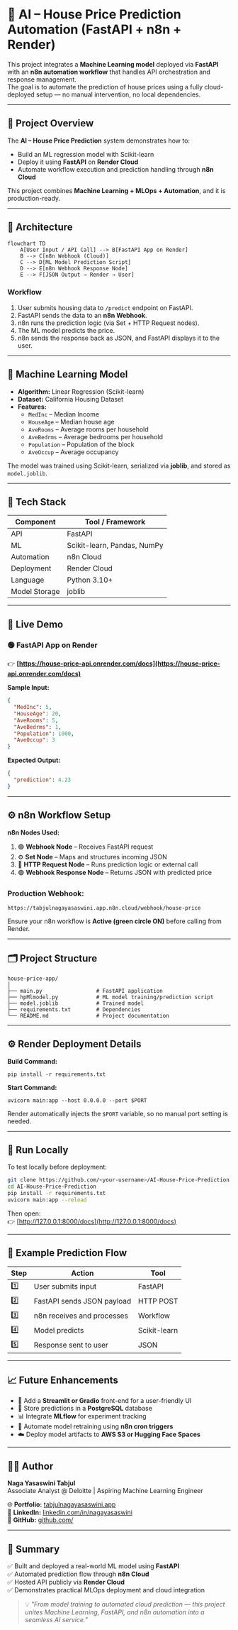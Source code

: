 # 🏡 AI – House Price Prediction Automation (FastAPI + n8n + Render)

This project integrates a **Machine Learning model** deployed via **FastAPI** with an **n8n automation workflow** that handles API orchestration and response management.  
The goal is to automate the prediction of house prices using a fully cloud-deployed setup — no manual intervention, no local dependencies.

---

## 🚀 Project Overview

The **AI – House Price Prediction** system demonstrates how to:
- Build an ML regression model with Scikit-learn  
- Deploy it using **FastAPI** on **Render Cloud**  
- Automate workflow execution and prediction handling through **n8n Cloud**

This project combines **Machine Learning + MLOps + Automation**, and it is production-ready.

---

## 🧩 Architecture

```mermaid
flowchart TD
    A[User Input / API Call] --> B[FastAPI App on Render]
    B --> C[n8n Webhook (Cloud)]
    C --> D[ML Model Prediction Script]
    D --> E[n8n Webhook Response Node]
    E --> F[JSON Output → Render → User]
```

### Workflow
1. User submits housing data to `/predict` endpoint on FastAPI.  
2. FastAPI sends the data to an **n8n Webhook**.  
3. n8n runs the prediction logic (via Set + HTTP Request nodes).  
4. The ML model predicts the price.  
5. n8n sends the response back as JSON, and FastAPI displays it to the user.

---

## 🧠 Machine Learning Model

- **Algorithm:** Linear Regression (Scikit-learn)
- **Dataset:** California Housing Dataset  
- **Features:**
  - `MedInc` – Median Income  
  - `HouseAge` – Median house age  
  - `AveRooms` – Average rooms per household  
  - `AveBedrms` – Average bedrooms per household  
  - `Population` – Population of the block  
  - `AveOccup` – Average occupancy  

The model was trained using Scikit-learn, serialized via **joblib**, and stored as `model.joblib`.

---

## 🧰 Tech Stack

| Component | Tool / Framework |
|------------|------------------|
| API | FastAPI |
| ML | Scikit-learn, Pandas, NumPy |
| Automation | n8n Cloud |
| Deployment | Render Cloud |
| Language | Python 3.10+ |
| Model Storage | joblib |

---

## 🔗 Live Demo

### 🟢 FastAPI App on Render
👉 **[https://house-price-api.onrender.com/docs](https://house-price-api.onrender.com/docs)**

**Sample Input:**
```json
{
  "MedInc": 5,
  "HouseAge": 20,
  "AveRooms": 5,
  "AveBedrms": 1,
  "Population": 1000,
  "AveOccup": 3
}
```

**Expected Output:**
```json
{
  "prediction": 4.23
}
```

---

## ⚙️ n8n Workflow Setup

**n8n Nodes Used:**
1. 🟢 **Webhook Node** – Receives FastAPI request  
2. ⚙️ **Set Node** – Maps and structures incoming JSON  
3. 🔁 **HTTP Request Node** – Runs prediction logic or external call  
4. 🟢 **Webhook Response Node** – Returns JSON with predicted price  

### Production Webhook:
```
https://tabjulnagayasaswini.app.n8n.cloud/webhook/house-price
```

Ensure your n8n workflow is **Active (green circle ON)** before calling from Render.

---

## 🗂️ Project Structure

```
house-price-app/
│
├── main.py                 # FastAPI application
├── hpMlmodel.py            # ML model training/prediction script
├── model.joblib            # Trained model
├── requirements.txt        # Dependencies
└── README.md               # Project documentation
```

---

## ⚙️ Render Deployment Details

**Build Command:**
```
pip install -r requirements.txt
```

**Start Command:**
```
uvicorn main:app --host 0.0.0.0 --port $PORT
```

Render automatically injects the `$PORT` variable, so no manual port setting is needed.

---

## 🧪 Run Locally

To test locally before deployment:

```bash
git clone https://github.com/<your-username>/AI-House-Price-Prediction.git
cd AI-House-Price-Prediction
pip install -r requirements.txt
uvicorn main:app --reload
```

Then open:  
👉 [http://127.0.0.1:8000/docs](http://127.0.0.1:8000/docs)

---

## 🧭 Example Prediction Flow

| Step | Action | Tool |
|------|---------|------|
| 1️⃣ | User submits input | FastAPI |
| 2️⃣ | FastAPI sends JSON payload | HTTP POST |
| 3️⃣ | n8n receives and processes | Workflow |
| 4️⃣ | Model predicts | Scikit-learn |
| 5️⃣ | Response sent to user | JSON |

---

## 📈 Future Enhancements

- 🎨 Add a **Streamlit or Gradio** front-end for a user-friendly UI  
- 💾 Store predictions in a **PostgreSQL** database  
- 📊 Integrate **MLflow** for experiment tracking  
- 🔄 Automate model retraining using **n8n cron triggers**  
- ☁️ Deploy model artifacts to **AWS S3 or Hugging Face Spaces**

---

## 👩‍💻 Author

**Naga Yasaswini Tabjul**  
Associate Analyst @ Deloitte | Aspiring Machine Learning Engineer  

🌐 **Portfolio:** [tabjulnagayasaswini.app](https://tabjulnagayasaswini.app)  
💼 **LinkedIn:** [linkedin.com/in/nagayasaswini](https://www.linkedin.com/in/nagayasaswini)  
📘 **GitHub:** [github.com/<your-username>](https://github.com/<your-username>)  

---

## 🏁 Summary

✅ Built and deployed a real-world ML model using **FastAPI**  
✅ Automated prediction flow through **n8n Cloud**  
✅ Hosted API publicly via **Render Cloud**  
✅ Demonstrates practical MLOps deployment and cloud integration

> 💡 *"From model training to automated cloud prediction — this project unites Machine Learning, FastAPI, and n8n automation into a seamless AI service."*
